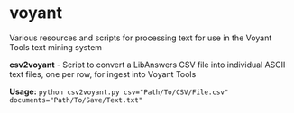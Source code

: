 # voyant
Various resources and scripts for processing text for use in the Voyant Tools text mining system

**csv2voyant** - Script to convert a LibAnswers CSV file into individual ASCII text files, one per row, for ingest into Voyant Tools

**Usage:** `python csv2voyant.py csv="Path/To/CSV/File.csv" documents="Path/To/Save/Text.txt"`
